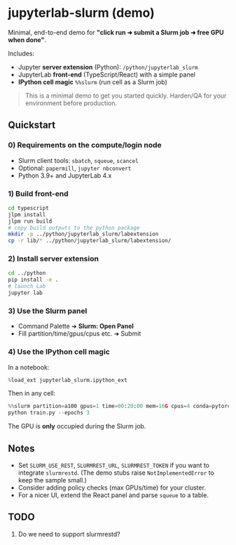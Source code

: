 # jupyterlab-slurm (demo)

Minimal, end-to-end demo for **"click run ➜ submit a Slurm job ➜ free GPU when done"**.

Includes:
- Jupyter **server extension** (Python): `/python/jupyterlab_slurm`
- JupyterLab **front-end** (TypeScript/React) with a simple panel
- **IPython cell magic** `%%slurm` (run cell as a Slurm job)

> This is a minimal demo to get you started quickly. Harden/QA for your environment before production.

## Quickstart

### 0) Requirements on the compute/login node
- Slurm client tools: `sbatch`, `squeue`, `scancel`
- Optional: `papermill`, `jupyter nbconvert`
- Python 3.9+ and JupyterLab 4.x

### 1) Build front-end
```bash
cd typescript
jlpm install
jlpm run build
# copy build outputs to the python package
mkdir -p ../python/jupyterlab_slurm/labextension
cp -r lib/* ../python/jupyterlab_slurm/labextension/
```

### 2) Install server extension
```bash
cd ../python
pip install -e .
# launch Lab
jupyter lab
```

### 3) Use the Slurm panel
- Command Palette ➜ **Slurm: Open Panel**
- Fill partition/time/gpus/cpus etc. ➜ Submit

### 4) Use the IPython cell magic
In a notebook:
```python
%load_ext jupyterlab_slurm.ipython_ext
```
Then in any cell:
```python
%%slurm partition=a100 gpus=1 time=00:20:00 mem=16G cpus=4 conda=pytorch
python train.py --epochs 3
```

The GPU is **only** occupied during the Slurm job.

## Notes
- Set `SLURM_USE_REST`, `SLURMREST_URL`, `SLURMREST_TOKEN` if you want to integrate `slurmrestd`. (The demo stubs raise `NotImplementedError` to keep the sample small.)
- Consider adding policy checks (max GPUs/time) for your cluster.
- For a nicer UI, extend the React panel and parse `squeue` to a table.


## TODO
1. Do we need to support slurmrestd?